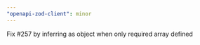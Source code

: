 ```yaml
---
"openapi-zod-client": minor
---
```


Fix #257 by inferring as object when only required array defined
